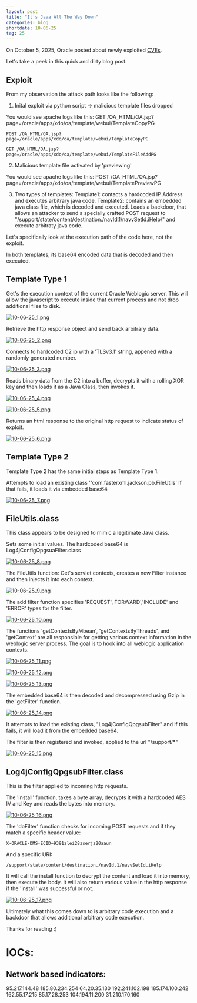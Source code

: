 ```yaml
---
layout: post
title: "It's Java All The Way Down​"
categories: blog
shortdate: 10-06-25
tag: 25
---
```



On October 5, 2025, Oracle posted about newly exploited [CVEs](https://www.oracle.com/security-alerts/alert-cve-2025-61882.html).

Let's take a peek in this quick and dirty blog post.






## Exploit
From my observation the attack path looks like the following:
1. Inital exploit via python script -> malicious template files dropped

You would see apache logs like this:
    GET /OA_HTML/OA.jsp?page=/oracle/apps/xdo/oa/template/webui/TemplateCopyPG

    POST /OA_HTML/OA.jsp?page=/oracle/apps/xdo/oa/template/webui/TemplateCopyPG

    GET /OA_HTML/OA.jsp?page=/oracle/apps/xdo/oa/template/webui/TemplateFileAddPG

2. Malicious template file activated by 'previewing'

You would see apache logs like this:
    POST /OA_HTML/OA.jsp?page=/oracle/apps/xdo/oa/template/webui/TemplatePreviewPG

3. Two types of templates:
    Template1: contacts a hardcoded IP Address and executes arbitrary java code.
    Template2: contains an embedded java class file, which is decoded and executed. Loads a backdoor, that allows an attacker to send a specially crafted POST request to "/support/state/content/destination./navId.1/navvSetId.iHelp/" and execute arbitraty java code.


Let's specifically look at the execution path of the code here, not the exploit.

In both templates, its base64 encoded data that is decoded and then executed.


## Template Type 1
Get's the execution context of the current Oracle Weblogic server. This will allow the javascript to execute inside that current process and not drop additional files to disk.


[![10-06-25_1.png](/assets/images/10-06-25/10-06-25_1.png)](/assets/images/10-06-25/10-06-25_1.png)


Retrieve the http response object and send back arbitrary data.


[![10-06-25_2.png](/assets/images/10-06-25/10-06-25_2.png)](/assets/images/10-06-25/10-06-25_2.png)


Connects to hardcoded C2 ip with a 'TLSv3.1' string, appened with a randomly generated number.


[![10-06-25_3.png](/assets/images/10-06-25/10-06-25_3.png)](/assets/images/10-06-25/10-06-25_3.png)


Reads binary data from the C2 into a buffer, decrypts it with a rolling XOR key and then loads it as a Java Class, then invokes it.


[![10-06-25_4.png](/assets/images/10-06-25/10-06-25_4.png)](/assets/images/10-06-25/10-06-25_4.png)


[![10-06-25_5.png](/assets/images/10-06-25/10-06-25_5.png)](/assets/images/10-06-25/10-06-25_5.png)


Returns an html response to the original http request to indicate status of exploit.


[![10-06-25_6.png](/assets/images/10-06-25/10-06-25_6.png)](/assets/images/10-06-25/10-06-25_6.png)


## Template Type 2

Template Type 2 has the same initial steps as Template Type 1.

Attempts to load an existing class ''com.fasterxml.jackson.pb.FileUtils'
If that fails, it loads it via embedded base64


[![10-06-25_7.png](/assets/images/10-06-25/10-06-25_7.png)](/assets/images/10-06-25/10-06-25_7.png)


## FileUtils.class

This class appears to be designed to mimic a legitimate Java class.

Sets some initial values. The hardcoded base64 is Log4jConfigQpgsuaFilter.class

[![10-06-25_8.png](/assets/images/10-06-25/10-06-25_8.png)](/assets/images/10-06-25/10-06-25_8.png)


The FileUtils function:
Get's servlet contexts, creates a new Filter instance and then injects it into each context.


[![10-06-25_9.png](/assets/images/10-06-25/10-06-25_9.png)](/assets/images/10-06-25/10-06-25_9.png)


The add filter function specifies 'REQUEST', FORWARD','INCLUDE' and 'ERROR' types for the filter.


[![10-06-25_10.png](/assets/images/10-06-25/10-06-25_10.png)](/assets/images/10-06-25/10-06-25_10.png)


The functions 'getContextsByMbean', 'getContextsByThreads', and 'getContext' are all responsible for getting various context information in the weblogic server process. The goal is to hook into all weblogic application contexts.


[![10-06-25_11.png](/assets/images/10-06-25/10-06-25_11.png)](/assets/images/10-06-25/10-06-25_11.png)

[![10-06-25_12.png](/assets/images/10-06-25/10-06-25_12.png)](/assets/images/10-06-25/10-06-25_12.png)

[![10-06-25_13.png](/assets/images/10-06-25/10-06-25_13.png)](/assets/images/10-06-25/10-06-25_13.png)


The embedded base64 is then decoded and decompressed using Gzip in the 'getFilter' function.


[![10-06-25_14.png](/assets/images/10-06-25/10-06-25_14.png)](/assets/images/10-06-25/10-06-25_14.png)


It attempts to load the existing class, "Log4jConfigQpgsubFilter" and if this fails, it will load it from the embedded base64.

The filter is then registered and invoked, applied to the url "/support/*"


[![10-06-25_15.png](/assets/images/10-06-25/10-06-25_15.png)](/assets/images/10-06-25/10-06-25_15.png)


## Log4jConfigQpgsubFilter.class


This is the filter applied to incoming http requests.

The 'install' function, takes a byte array, decrypts it with a hardcoded AES IV and Key and reads the bytes into memory.



[![10-06-25_16.png](/assets/images/10-06-25/10-06-25_16.png)](/assets/images/10-06-25/10-06-25_16.png)


The 'doFilter' function checks for incoming POST requests and if they match a specific header value:

```
X-ORACLE-DMS-ECID=9391zlei28zserjz20aaun
```
And a specific URI:

```
/support/state/content/destination./navId.1/navvSetId.iHelp
```

It will call the install function to decrypt the content and load it into memory, then execute the body.
It will also return various value in the http response if the 'install' was successful or not.


[![10-06-25_17.png](/assets/images/10-06-25/10-06-25_17.png)](/assets/images/10-06-25/10-06-25_17.png)



Ultimately what this comes down to is arbitrary code execution and a backdoor that allows additional arbitrary code execution.


Thanks for reading :)


# IOCs:

## Network based indicators:
95.217.144.48
185.80.234.254
64.20.35.130
192.241.102.198
185.174.100.242
162.55.17.215
85.17.28.253
104.194.11.200
31.210.170.160